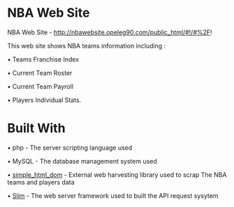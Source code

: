 # NBA Web Site
NBA Web Site - http://nbawebsite.opeleg90.com/public_html/#!/#%2F!


This web site shows NBA teams information including :

•	Teams Franchise Index

•	Current Team Roster

•	Current Team Payroll

•	Players Individual Stats.

# Built With

• php - The server scripting language used

• MySQL - The database management system used

• [simple_html_dom](http://simplehtmldom.sourceforge.net/) - External web harvesting library used to scrap The NBA teams and players data

• [Slim](https://www.slimframework.com/) - The web server framework used to built the API request sysytem





